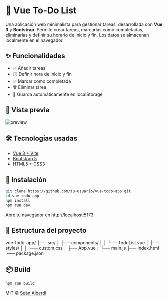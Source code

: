 # 📝 Vue To-Do List

Una aplicación web minimalista para gestionar tareas, desarrollada con **Vue 3** y **Bootstrap**. Permite crear tareas, marcarlas como completadas, eliminarlas y definir su horario de inicio y fin. Los datos se almacenan localmente en el navegador.

## ✨ Funcionalidades

- ✅ Añadir tareas
- 🕒 Definir hora de inicio y fin
- ✅ Marcar como completada
- 🗑️ Eliminar tarea
- 💾 Guarda automáticamente en localStorage

## 📸 Vista previa

![preview](preview.png)

## 🛠️ Tecnologías usadas

- [Vue 3 + Vite](https://vitejs.dev/)
- [Bootstrap 5](https://getbootstrap.com/)
- HTML5 + CSS3

## 🚀 Instalación

```bash
git clone https://github.com/tu-usuario/vue-todo-app.git
cd vue-todo-app
npm install
npm run dev
```
Abre tu navegador en http://localhost:5173

## 📁 Estructura del proyecto

vue-todo-app/
├── src/
│   ├── components/
│   │   └── TodoList.vue
│   ├── styles/
│   │   └── custom.css
│   ├── App.vue
│   └── main.js
├── index.html
└── package.json

## 📦 Build

```bash
npm run build
```

MIT © [Seán Alberdi](https://github.com/SeanAlberdi-Dev)
